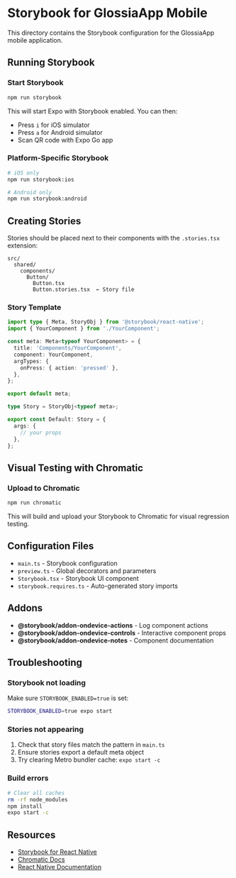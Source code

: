 # Storybook for GlossiaApp Mobile

This directory contains the Storybook configuration for the GlossiaApp mobile application.

## Running Storybook

### Start Storybook
```bash
npm run storybook
```

This will start Expo with Storybook enabled. You can then:
- Press `i` for iOS simulator
- Press `a` for Android simulator
- Scan QR code with Expo Go app

### Platform-Specific Storybook
```bash
# iOS only
npm run storybook:ios

# Android only
npm run storybook:android
```

## Creating Stories

Stories should be placed next to their components with the `.stories.tsx` extension:

```
src/
  shared/
    components/
      Button/
        Button.tsx
        Button.stories.tsx  ← Story file
```

### Story Template

```typescript
import type { Meta, StoryObj } from '@storybook/react-native';
import { YourComponent } from './YourComponent';

const meta: Meta<typeof YourComponent> = {
  title: 'Components/YourComponent',
  component: YourComponent,
  argTypes: {
    onPress: { action: 'pressed' },
  },
};

export default meta;

type Story = StoryObj<typeof meta>;

export const Default: Story = {
  args: {
    // your props
  },
};
```

## Visual Testing with Chromatic

### Upload to Chromatic
```bash
npm run chromatic
```

This will build and upload your Storybook to Chromatic for visual regression testing.

## Configuration Files

- `main.ts` - Storybook configuration
- `preview.ts` - Global decorators and parameters
- `Storybook.tsx` - Storybook UI component
- `storybook.requires.ts` - Auto-generated story imports

## Addons

- **@storybook/addon-ondevice-actions** - Log component actions
- **@storybook/addon-ondevice-controls** - Interactive component props
- **@storybook/addon-ondevice-notes** - Component documentation

## Troubleshooting

### Storybook not loading
Make sure `STORYBOOK_ENABLED=true` is set:
```bash
STORYBOOK_ENABLED=true expo start
```

### Stories not appearing
1. Check that story files match the pattern in `main.ts`
2. Ensure stories export a default meta object
3. Try clearing Metro bundler cache: `expo start -c`

### Build errors
```bash
# Clear all caches
rm -rf node_modules
npm install
expo start -c
```

## Resources

- [Storybook for React Native](https://github.com/storybookjs/react-native)
- [Chromatic Docs](https://www.chromatic.com/docs/)
- [React Native Documentation](https://reactnative.dev/)
